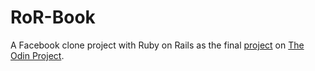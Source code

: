 # RoR-Book

A Facebook clone project with Ruby on Rails as the final [project](http://www.theodinproject.com/ruby-on-rails/final-project?ref=lnav) on [The Odin Project](http://www.theodinproject.com/home).